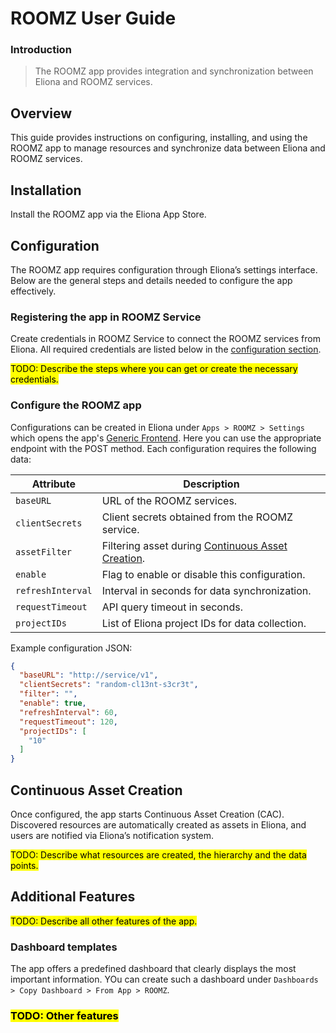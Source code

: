 # ROOMZ User Guide

### Introduction

> The ROOMZ app provides integration and synchronization between Eliona and ROOMZ services.

## Overview

This guide provides instructions on configuring, installing, and using the ROOMZ app to manage resources and synchronize data between Eliona and ROOMZ services.

## Installation

Install the ROOMZ app via the Eliona App Store.

## Configuration

The ROOMZ app requires configuration through Eliona’s settings interface. Below are the general steps and details needed to configure the app effectively.

### Registering the app in ROOMZ Service

Create credentials in ROOMZ Service to connect the ROOMZ services from Eliona. All required credentials are listed below in the [configuration section](#configure-the-roomz-app).  

<mark>TODO: Describe the steps where you can get or create the necessary credentials.</mark> 

### Configure the ROOMZ app 

Configurations can be created in Eliona under `Apps > ROOMZ > Settings` which opens the app's [Generic Frontend](https://doc.eliona.io/collection/v/eliona-english/manuals/settings/apps). Here you can use the appropriate endpoint with the POST method. Each configuration requires the following data:

| Attribute         | Description                                                                     |
|-------------------|---------------------------------------------------------------------------------|
| `baseURL`         | URL of the ROOMZ services.                                                   |
| `clientSecrets`   | Client secrets obtained from the ROOMZ service.                              |
| `assetFilter`     | Filtering asset during [Continuous Asset Creation](#continuous-asset-creation). |
| `enable`          | Flag to enable or disable this configuration.                                   |
| `refreshInterval` | Interval in seconds for data synchronization.                                   |
| `requestTimeout`  | API query timeout in seconds.                                                   |
| `projectIDs`      | List of Eliona project IDs for data collection.                                 |

Example configuration JSON:

```json
{
  "baseURL": "http://service/v1",
  "clientSecrets": "random-cl13nt-s3cr3t",
  "filter": "",
  "enable": true,
  "refreshInterval": 60,
  "requestTimeout": 120,
  "projectIDs": [
    "10"
  ]
}
```

## Continuous Asset Creation

Once configured, the app starts Continuous Asset Creation (CAC). Discovered resources are automatically created as assets in Eliona, and users are notified via Eliona’s notification system.

<mark>TODO: Describe what resources are created, the hierarchy and the data points.</mark>

## Additional Features

<mark>TODO: Describe all other features of the app.</mark>

### Dashboard templates

The app offers a predefined dashboard that clearly displays the most important information. YOu can create such a dashboard under `Dashboards > Copy Dashboard > From App > ROOMZ`.

### <mark>TODO: Other features</mark>
